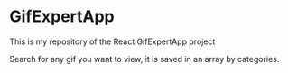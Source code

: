 # GifExpertApp


This is my repository of the React GifExpertApp project

Search for any gif you want to view, it is saved in an array by categories.